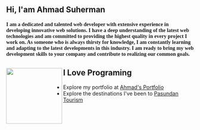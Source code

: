 ## Hi, I'am Ahmad Suherman

<h4 style="font-family: 'Lucida Grande';">I am a dedicated and talented web developer with extensive experience in developing innovative web solutions. I have a deep understanding of the latest web technologies and am committed to providing the highest quality in every project I work on. As someone who is always thirsty for knowledge, I am constantly learning and adapting to the latest developments in this industry. I am ready to bring my web development skills to your company and contribute to realizing our common goals.
</h4>

## I Love Programing <img align="left" width="150" height="150" src="https://media.tenor.com/images/da3e4ab91ed7f29a29edf868cb9953c0/tenor.gif">
- Explore my portfolio at <a href="https://ahmadsportfolio.netlify.app/">Ahmad's Portfolio</a>
- Explore the destinations I've been to <a href="https://pasundantourism.000webhostapp.com/">Pasundan Tourism</a>
